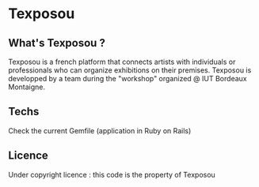 # Texposou

## What's Texposou ?
Texposou is a french platform that connects artists with individuals or professionals who can organize exhibitions on their premises. 
Texposou is developped by a team during the "workshop" organized @ IUT Bordeaux Montaigne.

## Techs
Check the current Gemfile (application in Ruby on Rails)

## Licence
Under copyright licence : this code is the property of Texposou 
